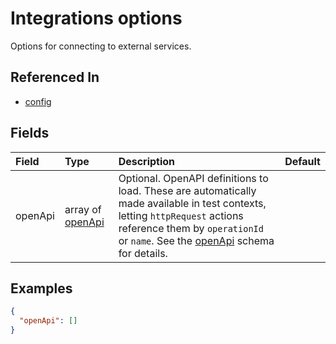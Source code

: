 
# Integrations options

Options for connecting to external services.

## Referenced In

- [config](/docs/references/schemas/config)

## Fields

Field | Type | Description | Default
:-- | :-- | :-- | :--
openApi | array of [openApi](/docs/references/schemas/openApi) | Optional. OpenAPI definitions to load. These are automatically made available in test contexts, letting `httpRequest` actions reference them by `operationId` or `name`. See the [openApi](/docs/references/schemas/openApi) schema for details. | 

## Examples

```json
{
  "openApi": []
}
```
